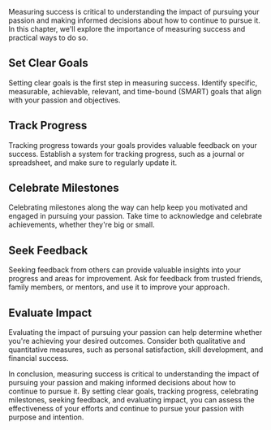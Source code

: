
Measuring success is critical to understanding the impact of pursuing your passion and making informed decisions about how to continue to pursue it. In this chapter, we'll explore the importance of measuring success and practical ways to do so.

Set Clear Goals
---------------

Setting clear goals is the first step in measuring success. Identify specific, measurable, achievable, relevant, and time-bound (SMART) goals that align with your passion and objectives.

Track Progress
--------------

Tracking progress towards your goals provides valuable feedback on your success. Establish a system for tracking progress, such as a journal or spreadsheet, and make sure to regularly update it.

Celebrate Milestones
--------------------

Celebrating milestones along the way can help keep you motivated and engaged in pursuing your passion. Take time to acknowledge and celebrate achievements, whether they're big or small.

Seek Feedback
-------------

Seeking feedback from others can provide valuable insights into your progress and areas for improvement. Ask for feedback from trusted friends, family members, or mentors, and use it to improve your approach.

Evaluate Impact
---------------

Evaluating the impact of pursuing your passion can help determine whether you're achieving your desired outcomes. Consider both qualitative and quantitative measures, such as personal satisfaction, skill development, and financial success.

In conclusion, measuring success is critical to understanding the impact of pursuing your passion and making informed decisions about how to continue to pursue it. By setting clear goals, tracking progress, celebrating milestones, seeking feedback, and evaluating impact, you can assess the effectiveness of your efforts and continue to pursue your passion with purpose and intention.
